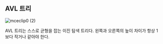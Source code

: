 ## AVL 트리
![mceclip0 (2)](https://user-images.githubusercontent.com/63636555/146297289-b9a2eb5c-c199-4044-8e66-c6c40a971dad.png)

AVL 트리는 스스로 균형을 잡는 이진 탐색 트리다. 왼쪽과 오른쪽의 높이 차이가 항상 1보다 작거나 같아야 한다.
